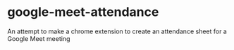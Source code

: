 # google-meet-attendance
An attempt to make a chrome extension to create an attendance sheet for a Google Meet meeting
